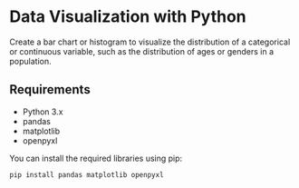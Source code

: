 # Data Visualization with Python

Create a bar chart or histogram to visualize the distribution of a categorical or continuous variable, such as the distribution of ages or genders in a population.

## Requirements

- Python 3.x
- pandas
- matplotlib
- openpyxl

You can install the required libraries using pip:

```bash
pip install pandas matplotlib openpyxl
